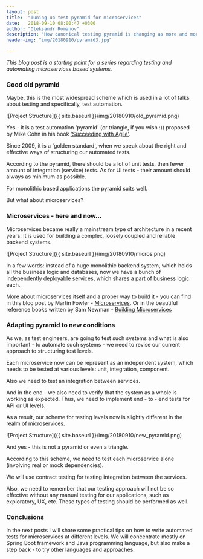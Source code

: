 ```yaml
---
layout: post
title:  "Tuning up test pyramid for microservices"
date:   2018-09-10 08:00:47 +0300
author: "Oleksandr Romanov"
description: "How canonical testing pyramid is changing as more and more applications adopt microservices architecture"
header-img: "img/20180910/pyramid3.jpg"

---
```


_This blog post is a starting point for a series regarding testing and automating microservices based systems._

### Good old pyramid  

Maybe, this is the most widespread scheme which is used in a lot of talks about testing and specifically, test automation. 

![Project Structure]({{ site.baseurl }}/img/20180910/old_pyramid.png)

Yes - it is a test automation 'pyramid' (or triangle, if you wish :)) proposed by Mike Cohn in his book ['Succeeding with Agile'][agile].  

Since 2009, it is a 'golden standard', when we speak about the right and effective ways of structuring our automated tests.  

According to the pyramid, there should be a lot of unit tests, then fewer amount of integration (service) tests. As for UI tests - their amount should always as minimum as possible.  

For monolithic based applications the pyramid suits well.  

But what about microservices?  

### Microservices - here and now... 

Microservices became really a mainstream type of architecture in a recent years. It is used for building a complex, loosely coupled and reliable backend systems.  

![Project Structure]({{ site.baseurl }}/img/20180910/micros.png)

In a few words: instead of a huge monolithic backend system, which holds all the businees logic and databases, now we have a bunch of independently deployable services, which shares a part of business logic each.  

More about microservices itself and a proper way to build it - you can find in this blog post by Martin Fowler - [Microservices][microservices]. Or in the beautiful reference books written by Sam Newman - [Building Microservices][building]

### Adapting pyramid to new conditions  

As we, as test engineers, are going to test such systems and what is also important - to automate such systems - we need to revise our current approach to structuring test levels.  

Each microservice now can be represent as an independent system, which needs to be tested at various levels: unit, integration, component.  

Also we need to test an integration between services.  

And in the end - we also need to verify that the system as a whole is working as expected. Thus, we need to implement end - to - end tests for API or UI levels.  

As a result, our scheme for testing levels now is slightly different in the realm of microservices.   

![Project Structure]({{ site.baseurl }}/img/20180910/new_pyramid.png)

And yes - this is not a pyramid or even a triangle.  

According to this scheme, we need to test each microservice alone (involving real or mock dependencies).  

We will use contract testing for testing integration between the services.  

Also, we need to remember that our testing approach will not be so effective without any manual testing for our applications, such as exploratory, UX, etc. These types of testing should be performed as well.   

### Conclusions 

In the next posts I will share some practical tips on how to write automated tests for microservices at different levels.
We will concentrate mostly on Spring Boot framework and Java programming language, but also make a step back - to try other languages and approaches.  


[microservices]: https://martinfowler.com/articles/microservices.html
[building]: https://samnewman.io/books/building_microservices/
[agile]: https://www.amazon.com/Succeeding-Agile-Software-Development-Using/dp/0321579364
